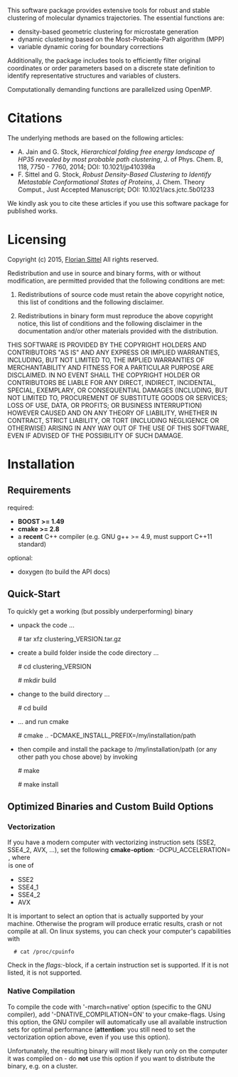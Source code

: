 


This software package provides extensive tools for robust and stable
clustering of molecular dynamics trajectories.
The essential functions are:
  - density-based geometric clustering for microstate generation
  - dynamic clustering based on the Most-Probable-Path algorithm (MPP)
  - variable dynamic coring for boundary corrections

Additionally, the package includes tools to efficiently filter original
coordinates or order parameters based on a discrete state definition
to identify representative structures and variables of clusters.

<!--
Computationally demanding functions are parallelized in a hybrid model using
OpenMP for SMP parallelization on a single node (multithreading)
and MPI over different cluster nodes. MPI support, however, is optional and
for a modern computer with a high number of fast cores or
even multiple CPUs, OpenMP parallelization is sufficiently fast.
-->
Computationally demanding functions are parallelized using OpenMP.


# Citations
The underlying methods are based on the following articles:
  - A. Jain and G. Stock, *Hierarchical folding free energy landscape of HP35
    revealed by most probable path clustering*,
    J. of Phys. Chem. B, 118, 7750 - 7760, 2014; DOI: 10.1021/jp410398a
  - F. Sittel and G. Stock, *Robust Density-Based Clustering to Identify
    Metastable Conformational States of Proteins*,
    J. Chem. Theory Comput., Just Accepted Manuscript; DOI: 10.1021/acs.jctc.5b01233

We kindly ask you to cite these articles if you use this software package for
published works.


# Licensing
Copyright (c) 2015, [Florian Sittel](http://www.lettis.net)
All rights reserved.

Redistribution and use in source and binary forms, with or without
modification, are permitted provided that the following conditions are met:

1. Redistributions of source code must retain the above copyright notice,
   this list of conditions and the following disclaimer.

2. Redistributions in binary form must reproduce the above copyright notice,
   this list of conditions and the following disclaimer in the documentation
   and/or other materials provided with the distribution.

THIS SOFTWARE IS PROVIDED BY THE COPYRIGHT HOLDERS AND CONTRIBUTORS "AS IS" AND ANY
EXPRESS OR IMPLIED WARRANTIES, INCLUDING, BUT NOT LIMITED TO, THE IMPLIED WARRANTIES
OF MERCHANTABILITY AND FITNESS FOR A PARTICULAR PURPOSE ARE DISCLAIMED. IN NO EVENT
SHALL THE COPYRIGHT HOLDER OR CONTRIBUTORS BE LIABLE FOR ANY DIRECT, INDIRECT, INCIDENTAL,
SPECIAL, EXEMPLARY, OR CONSEQUENTIAL DAMAGES (INCLUDING, BUT NOT LIMITED TO, PROCUREMENT
OF SUBSTITUTE GOODS OR SERVICES; LOSS OF USE, DATA, OR PROFITS; OR BUSINESS INTERRUPTION)
HOWEVER CAUSED AND ON ANY THEORY OF LIABILITY, WHETHER IN CONTRACT, STRICT LIABILITY, OR
TORT (INCLUDING NEGLIGENCE OR OTHERWISE) ARISING IN ANY WAY OUT OF THE USE OF THIS SOFTWARE,
EVEN IF ADVISED OF THE POSSIBILITY OF SUCH DAMAGE.



# Installation
## Requirements
 required:
  -  **BOOST >= 1.49**
  -  **cmake >= 2.8**
  -  a **recent** C++ compiler (e.g. GNU g++ >= 4.9, must
     support C++11 standard)

 optional:
  - doxygen (to build the API docs)
<!--  - MPI (for parallelized execution on clusters) -->

## Quick-Start

To quickly get a working (but possibly underperforming) binary

  - unpack the code ...

      \# tar xfz clustering_VERSION.tar.gz

  - create a build folder inside the code directory ...

      \# cd clustering_VERSION

      \# mkdir build

  - change to the build directory ...

      \# cd build

  - ... and run cmake

      \# cmake .. -DCMAKE_INSTALL_PREFIX=/my/installation/path

  - then compile and install the package to /my/installation/path (or any other
    path you chose above) by invoking

      \# make

      \# make install


## Optimized Binaries and Custom Build Options

### Vectorization
If you have a modern computer with vectorizing instruction sets (SSE2, SSE4_2,
AVX, ...), set the following **cmake-option**: -DCPU_ACCELERATION=<OPTION>,
where <OPTION> is one of
  - SSE2
  - SSE4_1
  - SSE4_2
  - AVX

It is important to select an option that is actually supported by your machine.
Otherwise the program will produce erratic results, crash or not compile at all.
On linux systems, you can check your computer's capabilities with

      # cat /proc/cpuinfo

Check in the *flags:*-block, if a certain instruction set is supported.
If it is not listed, it is not supported.

### Native Compilation
To compile the code with '-march=native' option (specific to the GNU compiler),
add '-DNATIVE_COMPILATION=ON' to your cmake-flags.
Using this option, the GNU compiler will automatically use all available
instruction sets for optimal performance (**attention**: you still
need to set the vectorization option above, even if you use this option).

Unfortunately, the resulting binary will most likely run only on the computer
it was compiled on - do **not** use this option if you want
to distribute the binary, e.g. on a cluster.

<!--
### MPI
For MPI support, build your binary with the additional cmake-flag -DDC_USE_MPI=ON.
Invoke the *clustering_mpi* binary in the following way to run on several nodes with local multithreading via OpenMP:

     # /usr/bin/mpirun -n N_NODES -bind-to-core -bynode -cpus-per-proc N_THREADS_PER_NODE -report-bindings  \
          clustering_mpi density -f COORDS_FILE -r RADIUS -p POPS_OUT -d FE_OUT -n N_THREADS_PER_NODE
-->

